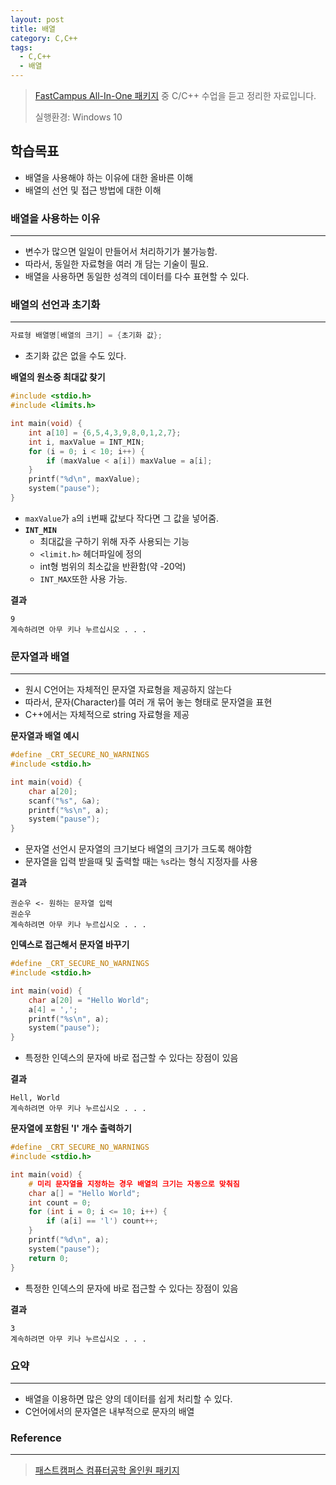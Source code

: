 ```yaml
---
layout: post
title: 배열
category: C,C++
tags:
  - C,C++
  - 배열
---
```




> [FastCampus All-In-One 패키지](https://www.fastcampus.co.kr/dev_online_cs/) 중 C/C++ 수업을 듣고 정리한 자료입니다.
>
> 실행환경: Windows 10



## 학습목표

- 배열을 사용해야 하는 이유에 대한 올바른 이해
- 배열의 선언 및 접근 방법에 대한 이해



### 배열을 사용하는 이유

---

- 변수가 많으면 일일이 만들어서 처리하기가 불가능함.
- 따라서, 동일한 자료형을 여러 개 담는 기술이 필요.
- 배열을 사용하면 동일한 성격의 데이터를 다수 표현할 수 있다.



### 배열의 선언과 초기화

---

```c
자료형 배열명[배열의 크기] = {초기화 값};
```

- 초기화 값은 없을 수도 있다.



**배열의 원소중 최대값 찾기**

```c
#include <stdio.h>
#include <limits.h>

int main(void) {
    int a[10] = {6,5,4,3,9,8,0,1,2,7};
    int i, maxValue = INT_MIN;
    for (i = 0; i < 10; i++) {
        if (maxValue < a[i]) maxValue = a[i];
    }
    printf("%d\n", maxValue);
    system("pause");
}
```

- `maxValue`가 `a`의 `i`번째 값보다 작다면 그 값을 넣어줌.
- **`INT_MIN`**
  - 최대값을 구하기 위해 자주 사용되는 기능
  - `<limit.h>` 헤더파일에 정의
  - int형 범위의 최소값을 반환함(약 -20억)
  - `INT_MAX`또한 사용 가능.



**결과**

```
9
계속하려면 아무 키나 누르십시오 . . .
```



### 문자열과 배열

---

- 원시 C언어는 자체적인 문자열 자료형을 제공하지 않는다
- 따라서, 문자(Character)를 여러 개 묶어 놓는 형태로 문자열을 표현
- C++에서는 자체적으로 string 자료형을 제공



**문자열과 배열 예시**

```c
#define _CRT_SECURE_NO_WARNINGS
#include <stdio.h>

int main(void) {
    char a[20];
    scanf("%s", &a);
    printf("%s\n", a);
    system("pause");
}
```

- 문자열 선언시 문자열의 크기보다 배열의 크기가 크도록 해야함
- 문자열을 입력 받을때 및 출력할 때는 `%s`라는 형식 지정자를 사용



**결과**

```
권순우 <- 원하는 문자열 입력
권순우
계속하려면 아무 키나 누르십시오 . . .
```



**인덱스로 접근해서 문자열 바꾸기**

```c
#define _CRT_SECURE_NO_WARNINGS
#include <stdio.h>

int main(void) {
    char a[20] = "Hello World";
    a[4] = ',';
    printf("%s\n", a);
    system("pause");
}
```

- 특정한 인덱스의 문자에 바로 접근할 수 있다는 장점이 있음



**결과**

```
Hell, World
계속하려면 아무 키나 누르십시오 . . .
```



**문자열에 포함된 'l' 개수 출력하기**

```c
#define _CRT_SECURE_NO_WARNINGS
#include <stdio.h>

int main(void) {
    # 미리 문자열을 지정하는 경우 배열의 크기는 자동으로 맞춰짐
    char a[] = "Hello World";
    int count = 0;
    for (int i = 0; i <= 10; i++) {
        if (a[i] == 'l') count++;
    }
    printf("%d\n", a);
    system("pause");
    return 0;
}
```

- 특정한 인덱스의 문자에 바로 접근할 수 있다는 장점이 있음



**결과**

```
3
계속하려면 아무 키나 누르십시오 . . .
```



### 요약

---

- 배열을 이용하면 많은 양의 데이터를 쉽게 처리할 수 있다.
- C언어에서의 문자열은 내부적으로 문자의 배열



### Reference

------

> [패스트캠퍼스 컴퓨터공학 올인원 패키지](https://online.fastcampus.co.kr/courses/enrolled/428668)

